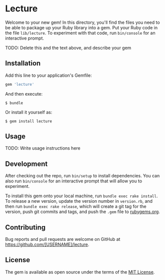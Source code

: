 # Lecture

Welcome to your new gem! In this directory, you'll find the files you need to be able to package up your Ruby library into a gem. Put your Ruby code in the file `lib/lecture`. To experiment with that code, run `bin/console` for an interactive prompt.

TODO: Delete this and the text above, and describe your gem

## Installation

Add this line to your application's Gemfile:

```ruby
gem 'lecture'
```

And then execute:

    $ bundle

Or install it yourself as:

    $ gem install lecture

## Usage

TODO: Write usage instructions here

## Development

After checking out the repo, run `bin/setup` to install dependencies. You can also run `bin/console` for an interactive prompt that will allow you to experiment.

To install this gem onto your local machine, run `bundle exec rake install`. To release a new version, update the version number in `version.rb`, and then run `bundle exec rake release`, which will create a git tag for the version, push git commits and tags, and push the `.gem` file to [rubygems.org](https://rubygems.org).

## Contributing

Bug reports and pull requests are welcome on GitHub at https://github.com/[USERNAME]/lecture.

## License

The gem is available as open source under the terms of the [MIT License](http://opensource.org/licenses/MIT).
